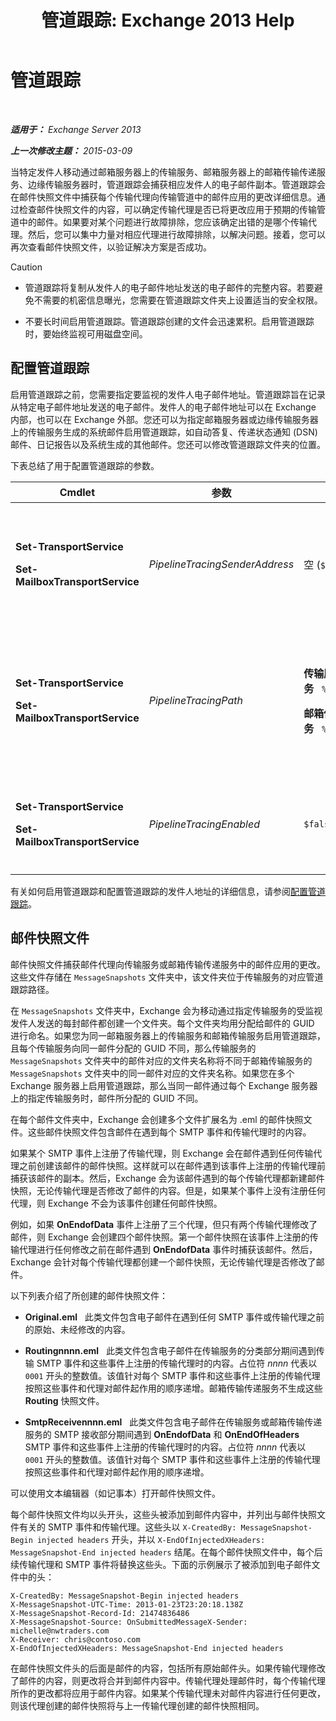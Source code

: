 ﻿---
title: '管道跟踪: Exchange 2013 Help'
TOCTitle: 管道跟踪
ms:assetid: e7780499-9a6f-48b1-aea8-df88ecd8b18a
ms:mtpsurl: https://technet.microsoft.com/zh-cn/library/Bb125018(v=EXCHG.150)
ms:contentKeyID: 52061573
ms.date: 01/11/2018
mtps_version: v=EXCHG.150
ms.translationtype: HT
---

# 管道跟踪

 

_**适用于：** Exchange Server 2013_

_**上一次修改主题：** 2015-03-09_

当特定发件人移动通过邮箱服务器上的传输服务、邮箱服务器上的邮箱传输传递服务、边缘传输服务器时，管道跟踪会捕获相应发件人的电子邮件副本。管道跟踪会在邮件快照文件中捕获每个传输代理向传输管道中的邮件应用的更改详细信息。通过检查邮件快照文件的内容，可以确定传输代理是否已将更改应用于预期的传输管道中的邮件。如果要对某个问题进行故障排除，您应该确定出错的是哪个传输代理。然后，您可以集中力量对相应代理进行故障排除，以解决问题。接着，您可以再次查看邮件快照文件，以验证解决方案是否成功。

> [!CAUTION]  
> <ul>
> <li><p>管道跟踪将复制从发件人的电子邮件地址发送的电子邮件的完整内容。若要避免不需要的机密信息曝光，您需要在管道跟踪文件夹上设置适当的安全权限。</p></li>
> <li><p>不要长时间启用管道跟踪。管道跟踪创建的文件会迅速累积。启用管道跟踪时，要始终监视可用磁盘空间。</p></li>
> </ul>


## 配置管道跟踪

启用管道跟踪之前，您需要指定要监视的发件人电子邮件地址。管道跟踪旨在记录从特定电子邮件地址发送的电子邮件。发件人的电子邮件地址可以在 Exchange 内部，也可以在 Exchange 外部。您还可以为指定邮箱服务器或边缘传输服务器上的传输服务生成的系统邮件启用管道跟踪，如自动答复、传递状态通知 (DSN) 邮件、日记报告以及系统生成的其他邮件。您还可以修改管道跟踪文件夹的位置。

下表总结了用于配置管道跟踪的参数。


<table>
<colgroup>
<col style="width: 25%" />
<col style="width: 25%" />
<col style="width: 25%" />
<col style="width: 25%" />
</colgroup>
<thead>
<tr class="header">
<th>Cmdlet</th>
<th>参数</th>
<th>默认值</th>
<th>说明</th>
</tr>
</thead>
<tbody>
<tr class="odd">
<td><p><strong>Set-TransportService</strong></p>
<p><strong>Set-MailboxTransportService</strong></p></td>
<td><p><em>PipelineTracingSenderAddress</em></p></td>
<td><p>空 (<code>$null</code>)</p></td>
<td><p>指定要监视的发件人电子邮件地址。</p>
<p>指定值 &quot;&lt;&gt;&quot; 可以监视由服务器上的指定传输服务发送的系统生成邮件。</p></td>
</tr>
<tr class="even">
<td><p><strong>Set-TransportService</strong></p>
<p><strong>Set-MailboxTransportService</strong></p></td>
<td><p><em>PipelineTracingPath</em></p></td>
<td><p><strong>传输服务</strong>   <code>%ExchangeInstallPath%TransportRoles\Logs\Hub\PipelineTracing</code></p>
<p><strong>邮箱传输服务</strong>   <code>%ExchangeInstallPath%TransportRoles\Logs\Mailbox\PipelineTracing</code></p></td>
<td><p>必须为本地服务器上的路径。不支持 UNC 路径。</p>
<p>指定路径包含用于存储管道跟踪文件的 <code>MessageSnapshots</code> 文件夹。</p></td>
</tr>
<tr class="odd">
<td><p><strong>Set-TransportService</strong></p>
<p><strong>Set-MailboxTransportService</strong></p></td>
<td><p><em>PipelineTracingEnabled</em></p></td>
<td><p><code>$false</code></p></td>
<td><p>在您配置要监视的发件人地址后，只能为服务器上的指定传输服务启用管道跟踪。</p></td>
</tr>
</tbody>
</table>


有关如何启用管道跟踪和配置管道跟踪的发件人地址的详细信息，请参阅[配置管道跟踪](configure-pipeline-tracing-exchange-2013-help.md)。

## 邮件快照文件

邮件快照文件捕获邮件代理向传输服务或邮箱传输传递服务中的邮件应用的更改。这些文件存储在 `MessageSnapshots` 文件夹中，该文件夹位于传输服务的对应管道跟踪路径。

在 `MessageSnapshots` 文件夹中，Exchange 会为移动通过指定传输服务的受监视发件人发送的每封邮件都创建一个文件夹。每个文件夹均用分配给邮件的 GUID 进行命名。如果您为同一邮箱服务器上的传输服务和邮箱传输服务启用管道跟踪，且每个传输服务向同一邮件分配的 GUID 不同，那么传输服务的 `MessageSnapshots` 文件夹中的邮件对应的文件夹名称将不同于邮箱传输服务的 `MessageSnapshots` 文件夹中的同一邮件对应的文件夹名称。如果您在多个 Exchange 服务器上启用管道跟踪，那么当同一邮件通过每个 Exchange 服务器上的指定传输服务时，邮件所分配的 GUID 不同。

在每个邮件文件夹中，Exchange 会创建多个文件扩展名为 .eml 的邮件快照文件。这些邮件快照文件包含邮件在遇到每个 SMTP 事件和传输代理时的内容。

如果某个 SMTP 事件上注册了传输代理，则 Exchange 会在邮件遇到任何传输代理之前创建该邮件的邮件快照。这样就可以在邮件遇到该事件上注册的传输代理前捕获该邮件的副本。然后，Exchange 会为该邮件遇到的每个传输代理都新建邮件快照，无论传输代理是否修改了邮件的内容。但是，如果某个事件上没有注册任何代理，则 Exchange 不会为该事件创建任何邮件快照。

例如，如果 **OnEndofData** 事件上注册了三个代理，但只有两个传输代理修改了邮件，则 Exchange 会创建四个邮件快照。第一个邮件快照在该事件上注册的传输代理进行任何修改之前在邮件遇到 **OnEndofData** 事件时捕获该邮件。然后，Exchange 会针对每个传输代理都创建一个邮件快照，无论传输代理是否修改了邮件。

以下列表介绍了所创建的邮件快照文件：

  - **Original.eml**   此类文件包含电子邮件在遇到任何 SMTP 事件或传输代理之前的原始、未经修改的内容。

  - **Routingnnnn.eml**   此类文件包含电子邮件在传输服务的分类部分期间遇到传输 SMTP 事件和这些事件上注册的传输代理时的内容。占位符 *nnnn* 代表以 `0001` 开头的整数值。该值针对每个 SMTP 事件和这些事件上注册的传输代理按照这些事件和代理对邮件起作用的顺序递增。邮箱传输传递服务不生成这些 **Routing** 快照文件。

  - **SmtpReceivennnn.eml**   此类文件包含电子邮件在传输服务或邮箱传输传递服务的 SMTP 接收部分期间遇到 **OnEndofData** 和 **OnEndOfHeaders** SMTP 事件和这些事件上注册的传输代理时的内容。占位符 *nnnn* 代表以 `0001` 开头的整数值。该值针对每个 SMTP 事件和这些事件上注册的传输代理按照这些事件和代理对邮件起作用的顺序递增。

可以使用文本编辑器（如记事本）打开邮件快照文件。

每个邮件快照文件均以头开头，这些头被添加到邮件内容中，并列出与邮件快照文件有关的 SMTP 事件和传输代理。这些头以 `X-CreatedBy: MessageSnapshot-Begin injected headers` 开头，并以 `X-EndOfInjectedXHeaders: MessageSnapshot-End injected headers` 结尾。在每个邮件快照文件中，每个后续传输代理和 SMTP 事件将替换这些头。下面的示例展示了被添加到电子邮件文件中的头：

    X-CreatedBy: MessageSnapshot-Begin injected headers
    X-MessageSnapshot-UTC-Time: 2013-01-23T23:20:18.138Z
    X-MessageSnapshot-Record-Id: 21474836486
    X-MessageSnapshot-Source: OnSubmittedMessageX-Sender: michelle@nwtraders.com
    X-Receiver: chris@contoso.com
    X-EndOfInjectedXHeaders: MessageSnapshot-End injected headers

在邮件快照文件头的后面是邮件的内容，包括所有原始邮件头。如果传输代理修改了邮件的内容，则更改将合并到邮件内容中。传输代理处理邮件时，每个传输代理所作的更改都将应用于邮件内容。如果某个传输代理未对邮件内容进行任何更改，则该代理创建的邮件快照将与上一传输代理创建的邮件快照相同。

